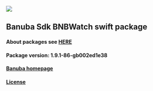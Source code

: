 [![](https://www.banuba.com/hubfs/Banuba_November2018/Images/Banuba%20SDK.png)](https://docs.banuba.com/face-ar-sdk-v1/ios/ios_overview)

## Banuba Sdk BNBWatch swift package

#### About packages see [HERE](https://docs.banuba.com/face-ar-sdk-v1/ios/ios_packages)

#### Package version: **1.9.1-86-gb002ed1e38**

#### **[Banuba homepage](https://banuba.com)**

#### **[License](https://www.banuba.com/terms)**
